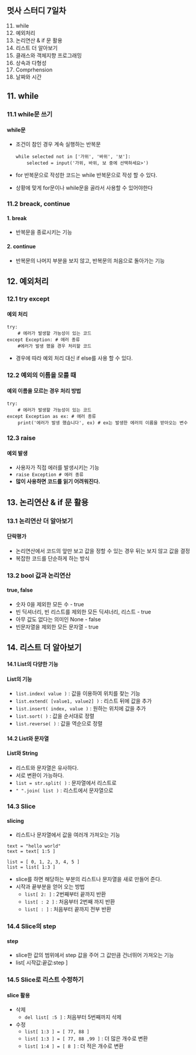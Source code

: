 ## 멋사 스터디 7일차

11. while
12. 예외처리
13. 논리연산 & if 문 활용
14. 리스트 더 알아보기
15. 클래스와 객체지향 프로그래밍
16. 상속과 다형성
17. Comprhension
18. 날짜와 시간



## 11. while

### 11.1 while문 쓰기

#### while문

- 조건이 참인 경우 계속 실행하는 반복문

  ```
  while selected not in ['가위', '바위', '보']:
      selected = input('가위, 바위, 보 중에 선택하세요>')
  ```

- for 반복문으로 작성한 코드는 while 반복문으로 작성 할 수 있다.

- 상황에 맞게 for문이나 while문을 골라서 사용할 수 있어야한다



### 11.2 breack, continue

#### 1. break

- 반복문을 종료시키는 기능

#### 2. continue

- 반복문의 나머지 부분을 보지 않고, 반복문의 처음으로 돌아가는 기능



## 12. 예외처리

### 12.1 try except

#### 예외 처리

```
try:
    # 에러가 발생할 가능성이 있는 코드
except Exception: # 에러 종류
    #에러가 발생 했을 경우 처리할 코드
```

- 경우에 따라 예외 처리 대신 if else를 사용 할 수 있다.



### 12.2 예외의 이름을 모를 때

#### 예외 이름을 모르는 경우 처리 방법

```
try:
    # 에러가 발생할 가능성이 있는 코드
except Exception as ex: # 에러 종류
    print('에러가 발생 했습니다', ex) # ex는 발생한 에러의 이름을 받아오는 변수
```



### 12.3 raise

#### 예외 발생

- 사용자가 직접 에러를 발생시키는 기능
- `raise Exception # 에러 종류`
- **많이 사용하면 코드를 읽기 어려워진다.**



## 13. 논리연산 & if 문 활용

### 13.1 논리연산 더 알아보기

#### 단락평가

- 논리연산에서 코드의 앞만 보고 값을 정할 수 있는 경우 뒤는 보지 않고 값을 결정
- 복잡한 코드를 단순하게 하는 방식



### 13.2 bool 값과 논리연산

#### true, false

- 숫자 0을 제외한 모든 수 - true
- 빈 딕셔너리, 빈 리스트를 제외한 모든 딕셔너리, 리스트 - true
- 아무 값도 없다는 의미인 None - false
- 빈문자열을 제외한 모든 문자열 - true



## 14. 리스트 더 알아보기

#### 14.1 List의 다양한 기능

#### List의 기능

- `list.index( value )` : 값을 이용하여 위치를 찾는 기능
- `list.extend( [value1, value2] )` : 리스트 뒤에 값을 추가
- `list.insert( index, value )` : 원하는 위치에 값을 추가
- `list.sort( )` : 값을 순서대로 정렬
- `list.reverse( )` : 값을 역순으로 정렬



#### 14.2 List와 문자열

#### List와 String

- 리스트와 문자열은 유사하다.
- 서로 변환이 가능하다.
- `list = str.split( )` : 문자열에서 리스트로
- `" ".join( list )` : 리스트에서 문자열으로



### 14.3 Slice

#### slicing

- 리스트나 문자열에서 값을 여러개 가져오는 기능

```
text = "hello world"
text = text[ 1:5 ]

list = [ 0, 1, 2, 3, 4, 5 ]
list = list[ 1:3 ]
```

- slice를 하면 해당하는 부분의 리스트나 문자열을 새로 만들어 준다.
- 시작과 끝부분을 얻어 오는 방법
  - `list[ 2: ]` : 2번째부터 끝까지 반환
  - `list[ : 2 ]` : 처음부터 2번째 까지 반환
  - `list[ : ]` : 처음부터 끝까지 전부 반환



### 14.4 Slice의 step

#### step

- slice한 값의 범위에서 step 값을 주어 그 값만큼 건너뛰어 가져오는 기능
- list[ 시작값:끝값:step ]



### 14.5 Slice로 리스트 수정하기

#### slice 활용

- 삭제
  - `del list[ :5 ]` : 처음부터 5번째까지 삭제
- 수정
  - `list[ 1:3 ] = [ 77, 88 ]`
  - `list[ 1:3 ] = [ 77, 88 ,99 ]` : 더 많은 개수로 변환
  - `list[ 1:4 ] = [ 8 ]` : 더 적은 개수로 변환